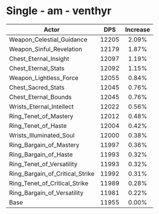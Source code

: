 # Single - am - venthyr
| Actor | DPS | Increase |
|---|:---:|:---:|
|Weapon_Celestial_Guidance|12205|2.09%|
|Weapon_Sinful_Revelation|12179|1.87%|
|Chest_Eternal_Insight|12097|1.19%|
|Chest_Eternal_Stats|12092|1.15%|
|Weapon_Lightless_Force|12055|0.84%|
|Chest_Sacred_Stats|12045|0.76%|
|Chest_Eternal_Bounds|12045|0.76%|
|Wrists_Eternal_Intellect|12022|0.56%|
|Ring_Tenet_of_Mastery|12012|0.48%|
|Ring_Tenet_of_Haste|12004|0.42%|
|Wrists_Illuminated_Soul|12000|0.38%|
|Ring_Bargain_of_Mastery|11997|0.36%|
|Ring_Bargain_of_Haste|11993|0.32%|
|Ring_Tenet_of_Versatility|11993|0.32%|
|Ring_Bargain_of_Critical_Strike|11992|0.31%|
|Ring_Tenet_of_Critical_Strike|11989|0.28%|
|Ring_Bargain_of_Versatility|11981|0.22%|
|Base|11955|0.00%|
